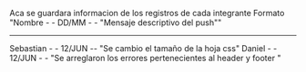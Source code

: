 Aca se guardara informacion de los registros de cada integrante 
Formato "Nombre - - DD/MM - - "Mensaje descriptivo del push""


------------------------------------------------------------------------------------



Sebastian - - 12/JUN -- "Se cambio el tamaño de la hoja css"
Daniel - - 12/JUN - - "Se arreglaron los errores pertenecientes al header y footer "

